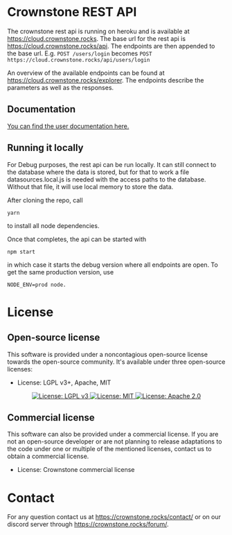 # Crownstone REST API

The crownstone rest api is running on heroku and is available at https://cloud.crownstone.rocks.
The base url for the rest api is https://cloud.crownstone.rocks/api. The endpoints are then appended to the base url. E.g. `POST /users/login` becomes `POST https://cloud.crownstone.rocks/api/users/login`

An overview of the available endpoints can be found at https://cloud.crownstone.rocks/explorer. The endpoints describe the parameters as well as the responses.

## Documentation

[You can find the user documentation here.](./docs/README.md)

## Running it locally

For Debug purposes, the rest api can be run locally. It can still connect to the database where the data is stored,
but for that to work a file datasources.local.js is needed with the access paths to the database.
Without that file, it will use local memory to store the data.

After cloning the repo, call

	yarn

to install all node dependencies.

Once that completes, the api can be started with

	npm start

in which case it starts the debug version where all endpoints are open. To get the same production version, use

	NODE_ENV=prod node.

# License

## Open-source license

This software is provided under a noncontagious open-source license towards the open-source community. It's available under three open-source licenses:
 
* License: LGPL v3+, Apache, MIT

<p align="center">
  <a href="http://www.gnu.org/licenses/lgpl-3.0">
    <img src="https://img.shields.io/badge/License-LGPL%20v3-blue.svg" alt="License: LGPL v3" />
  </a>
  <a href="https://opensource.org/licenses/MIT">
    <img src="https://img.shields.io/badge/License-MIT-yellow.svg" alt="License: MIT" />
  </a>
  <a href="https://opensource.org/licenses/Apache-2.0">
    <img src="https://img.shields.io/badge/License-Apache%202.0-blue.svg" alt="License: Apache 2.0" />
  </a>
</p>

## Commercial license

This software can also be provided under a commercial license. If you are not an open-source developer or are not planning to release adaptations to the code under one or multiple of the mentioned licenses, contact us to obtain a commercial license.

* License: Crownstone commercial license

# Contact

For any question contact us at <https://crownstone.rocks/contact/> or on our discord server through <https://crownstone.rocks/forum/>.
